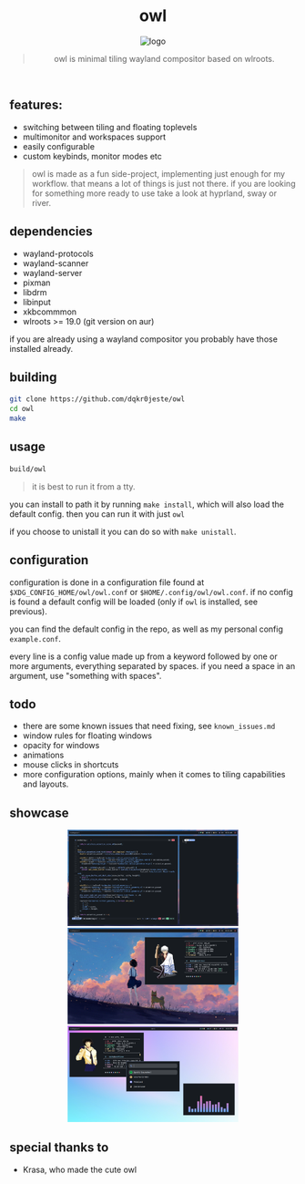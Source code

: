 <div align="center">
<h1>owl</h1>

<img src="assets/logo.png" alt="logo" width="300">

> owl is minimal tiling wayland compositor based on wlroots.
</div>

<br>

## features:
- switching between tiling and floating toplevels
- multimonitor and workspaces support
- easily configurable
- custom keybinds, monitor modes etc

> owl is made as a fun side-project, implementing just enough for my workflow. that means a lot of things is just not there. if you are looking for something more ready to use take a look at hyprland, sway or river. 

## dependencies
- wayland-protocols
- wayland-scanner
- wayland-server
- pixman
- libdrm
- libinput
- xkbcommmon
- wlroots >= 19.0 (git version on aur)

if you are already using a wayland compositor you probably have those installed already.

## building

```bash
git clone https://github.com/dqkr0jeste/owl
cd owl
make
```

## usage

```bash
build/owl
```

> it is best to run it from a tty.

you can install to path it by running `make install`, which will also load the default config. then you can run it with just `owl`

if you choose to unistall it you can do so with `make unistall`.

## configuration

configuration is done in a configuration file found at `$XDG_CONFIG_HOME/owl/owl.conf` or `$HOME/.config/owl/owl.conf`. if no config is found a default config will be loaded (only if `owl` is installed, see previous).

you can find the default config in the repo, as well as my personal config `example.conf`.

every line is a config value made up from a keyword followed by one or more arguments, everything separated by spaces. if you need a space in an argument, use "something with spaces".

## todo
- there are some known issues that need fixing, see `known_issues.md`
- window rules for floating windows
- opacity for windows
- animations
- mouse clicks in shortcuts
- more configuration options, mainly when it comes to tiling capabilities and layouts.

## showcase

<div align="center">

<img src="assets/showcase-1.png" alt="logo" width="300">
<img src="assets/showcase-2.png" alt="logo" width="300">
<img src="assets/showcase-3.png" alt="logo" width="300">

</div>

## special thanks to
- Krasa, who made the cute owl
